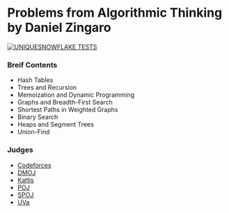 # Problems from Algorithmic Thinking by Daniel Zingaro

[![UNIQUESNOWFLAKE TESTS](https://github.com/Zoibderg/Algorithmic-Thinking/actions/workflows/PEPchk&tests.yml/badge.svg)](https://github.com/Zoibderg/Algorithmic-Thinking/actions/workflows/PEPchk&tests.yml)

### Breif Contents
- Hash Tables
- Trees and Recursion
- Memoization and Dynamic Programming
- Graphs and Breadth-First Search
- Shortest Paths in Weighted Graphs
- Binary Search
- Heaps and Segment Trees
- Union-Find

### Judges
- [Codeforces](codeforces.com)
- [DMOJ](dmoj.ca)
- [Kattis](open.kattis.com)
- [POJ](poj.org)
- [SPOJ](spoj.org)
- [UVa](uva.onlinejudge.org)